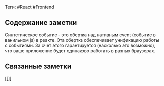 Теги: #React #Frontend
## Содержание заметки
Синтетическое событие - это обертка над нативным event (событие в ванильном js) в реакте. Эта обертка обеспечивает унификацию работы с событиями. За счет этого гарантируется (насколько это возможно), что ваше приложение будет одинаково работать в разных браузерах. 
## Связанные заметки
[[]]